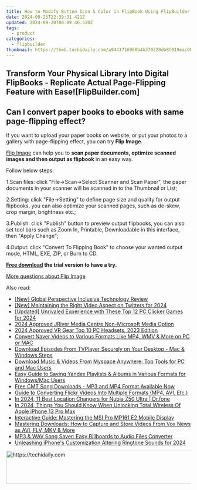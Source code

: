 ```yaml
---
title: How to Modify Button Icon & Color in FlipBook Using FlipBuilder
date: 2024-09-25T22:39:31.421Z
updated: 2024-09-30T00:09:46.520Z
tags:
  - product
categories:
  - flipbuilder
thumbnail: https://thmb.techidaily.com/a9441716968b4b370228db8f919eac0889d914a97cb067222fedd44de8e1315f.jpg
---
```


## Transform Your Physical Library Into Digital FlipBooks - Replicate Actual Page-Flipping Feature with Ease![FlipBuilder.com]

## Can I convert paper books to ebooks with same page-flipping effect?

If you want to upload your paper books on website, or put your photos to a gallery with page-flipping effect, you can try **Flip Image**. 

[Flip Image](https://tools.techidaily.com/flipbuilder/products/) can help you to **scan paper documents, optimize scanned images and then output as flipbook** in an easy way.

Follow below steps:

1.Scan files: click "File->Scan->Select Scanner and Scan Paper", the paper documents in your scanner will be scanned in to the Thumbnail or List;

2.Setting: click "File->Setting" to define page size and quality for output flipbooks, you can also optimize your scanned pages, such as de-skew, crop margin, brightness etc.;

3.Publish: click "Publish" button to preview output flipbooks, you can also set tool bars such as Zoom In, Printable, Downloadable in this interface, then "Apply Change";

4.Output: click "Convert To Flipping Book" to choose your wanted output mode, HTML, EXE, ZIP, or Burn to CD.

**[Free download](https://tools.techidaily.com/flipbuilder/products/) the trial version to have a try.** 

[More questions about Flip Image](https://tools.techidaily.com/flipbuilder/products/)

<ins class="adsbygoogle"
     style="display:block"
     data-ad-format="autorelaxed"
     data-ad-client="ca-pub-7571918770474297"
     data-ad-slot="1223367746"></ins>

<ins class="adsbygoogle"
     style="display:block"
     data-ad-client="ca-pub-7571918770474297"
     data-ad-slot="8358498916"
     data-ad-format="auto"
     data-full-width-responsive="true"></ins>

<span class="atpl-alsoreadstyle">Also read:</span>
<div><ul>
<li><a href="https://on-screen-recording.techidaily.com/new-global-perspective-inclusive-technology-review/"><u>[New] Global Perspective Inclusive Technology Review</u></a></li>
<li><a href="https://twitter-videos.techidaily.com/new-maintaining-the-right-video-aspect-on-twitters-for-2024/"><u>[New] Maintaining the Right Video Aspect on Twitters for 2024</u></a></li>
<li><a href="https://digital-screen-recording.techidaily.com/updated-unrivaled-experience-with-these-top-12-pc-clicker-games-for-2024/"><u>[Updated] Unrivaled Experience with These Top 12 PC Clicker Games for 2024</u></a></li>
<li><a href="https://extra-skills.techidaily.com/2024-approved-jriver-media-centre-non-microsoft-media-option/"><u>2024 Approved JRiver Media Centre Non-Microsoft Media Option</u></a></li>
<li><a href="https://fox-http.techidaily.com/2024-approved-vr-gear-top-10-pc-headsets-2023-edition/"><u>2024 Approved VR Gear Top 10 PC Headsets, 2023 Edition</u></a></li>
<li><a href="https://fox-tls.techidaily.com/convert-naver-videos-to-various-formats-like-mp4-wmv-and-more-on-pc-or-mac/"><u>Convert Naver Videos to Various Formats Like MP4, WMV & More on PC or MAC</u></a></li>
<li><a href="https://fox-tls.techidaily.com/download-episodes-from-tvplayer-securely-on-your-desktop-mac-and-windows-steps/"><u>Download Episodes From TVPlayer Securely on Your Desktop - Mac & Windows Steps</u></a></li>
<li><a href="https://fox-tls.techidaily.com/download-music-and-videos-from-myspace-anywhere-top-tools-for-pc-and-mac-users/"><u>Download Music & Videos From Myspace Anywhere: Top Tools for PC and Mac Users</u></a></li>
<li><a href="https://fox-tls.techidaily.com/easy-guide-to-saving-yandex-playlists-and-albums-in-various-formats-for-windowsmac-users/"><u>Easy Guide to Saving Yandex Playlists & Albums in Various Formats for Windows/Mac Users</u></a></li>
<li><a href="https://fox-tls.techidaily.com/free-cmt-song-downloads-mp3-and-mp4-format-available-now/"><u>Free CMT Song Downloads - MP3 and MP4 Format Available Now</u></a></li>
<li><a href="https://fox-tls.techidaily.com/guide-to-converting-flickr-videos-into-multiple-formats-mp4-avi-etc/"><u>Guide to Converting Flickr Videos Into Multiple Formats (MP4, AVI, Etc.)</u></a></li>
<li><a href="https://change-location.techidaily.com/in-2024-11-best-location-changers-for-nubia-z50-ultra-drfone-by-drfone-virtual-android/"><u>In 2024, 11 Best Location Changers for Nubia Z50 Ultra | Dr.fone</u></a></li>
<li><a href="https://ios-unlock.techidaily.com/in-2024-things-you-should-know-when-unlocking-total-wireless-of-apple-iphone-13-pro-max-by-drfone-ios/"><u>In 2024, Things You Should Know When Unlocking Total Wireless Of Apple iPhone 13 Pro Max</u></a></li>
<li><a href="https://buynow-marvelous.techidaily.com/interactive-guide-mastering-the-msi-pro-mp161-e2-mobile-display/"><u>Interactive Guide: Mastering the MSI Pro MP161 E2 Mobile Display</u></a></li>
<li><a href="https://fox-tls.techidaily.com/mastering-downloads-how-to-capture-and-store-videos-from-vox-news-as-avi-flv-mkv-and-more/"><u>Mastering Downloads: How to Capture and Store Videos From Vox News as AVI, FLV, MKV & More</u></a></li>
<li><a href="https://fox-tls.techidaily.com/mp3-and-wav-song-saver-easy-billboards-to-audio-files-converter/"><u>MP3 & WAV Song Saver: Easy Billboards to Audio Files Converter</u></a></li>
<li><a href="https://some-guidance.techidaily.com/unleashing-iphones-customization-altering-ringtone-sounds-for-2024/"><u>Unleashing iPhone's Customization Altering Ringtone Sounds for 2024</u></a></li>
</ul></div>

<!-- affiliate ads begin -->
<a href="https://appsumo.8odi.net/c/5597632/2151854/7443" target="_top" id="2151854">
  <img src="//a.impactradius-go.com/display-ad/7443-2151854" border="0" alt="https://techidaily.com" width="600" height="90"/>
</a>
<img height="0" width="0" src="https://appsumo.8odi.net/i/5597632/2151854/7443" style="position:absolute;visibility:hidden;" border="0" />
<!-- affiliate ads end -->

